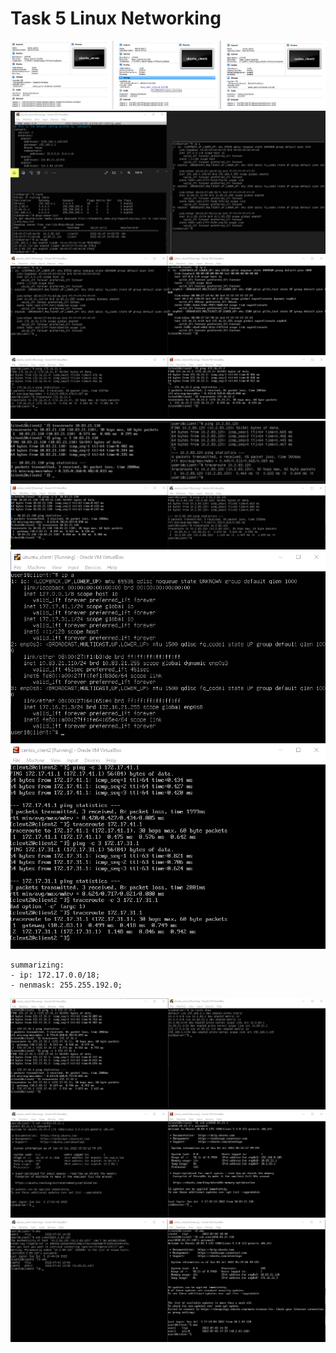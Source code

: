 # Task 5 Linux Networking
![screen1](https://github.com/NikPryvalov/DevOps_online_Kharkiv_2022Q1Q2/blob/main/m5/screen/screen1.png)
![screen2](https://github.com/NikPryvalov/DevOps_online_Kharkiv_2022Q1Q2/blob/main/m5/screen/screen2.png)
![screen3](https://github.com/NikPryvalov/DevOps_online_Kharkiv_2022Q1Q2/blob/main/m5/screen/screen3.png)
![screen4](https://github.com/NikPryvalov/DevOps_online_Kharkiv_2022Q1Q2/blob/main/m5/screen/screen4.png)
![screen5](https://github.com/NikPryvalov/DevOps_online_Kharkiv_2022Q1Q2/blob/main/m5/screen/screen5.png)
![screen6](https://github.com/NikPryvalov/DevOps_online_Kharkiv_2022Q1Q2/blob/main/m5/screen/screen6.png)
![screen7](https://github.com/NikPryvalov/DevOps_online_Kharkiv_2022Q1Q2/blob/main/m5/screen/screen7.png)
![screen8](https://github.com/NikPryvalov/DevOps_online_Kharkiv_2022Q1Q2/blob/main/m5/screen/screen8.png)
```
summarizing:
- ip: 172.17.0.0/18;
- nenmask: 255.255.192.0;
```
![screen9](https://github.com/NikPryvalov/DevOps_online_Kharkiv_2022Q1Q2/blob/main/m5/screen/screen9.png)
![screen10](https://github.com/NikPryvalov/DevOps_online_Kharkiv_2022Q1Q2/blob/main/m5/screen/screen10.png)
![screen11](https://github.com/NikPryvalov/DevOps_online_Kharkiv_2022Q1Q2/blob/main/m5/screen/screen11.png)
